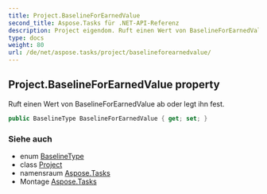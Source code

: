```yaml
---
title: Project.BaselineForEarnedValue
second_title: Aspose.Tasks für .NET-API-Referenz
description: Project eigendom. Ruft einen Wert von BaselineForEarnedValue ab oder legt ihn fest.
type: docs
weight: 80
url: /de/net/aspose.tasks/project/baselineforearnedvalue/
---
```

## Project.BaselineForEarnedValue property

Ruft einen Wert von BaselineForEarnedValue ab oder legt ihn fest.

```csharp
public BaselineType BaselineForEarnedValue { get; set; }
```

### Siehe auch

* enum [BaselineType](../../baselinetype/)
* class [Project](../)
* namensraum [Aspose.Tasks](../../project/)
* Montage [Aspose.Tasks](../../../)


